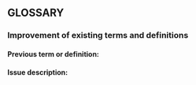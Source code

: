 ## **GLOSSARY**
<!--- Provide a general summary of the issue in the Title above -->

### Improvement of existing terms and definitions

#### Previous term or definition:
<!--- Please, provide the previous term or definition you would like to imporve. -->

#### Issue description:
<!--- Please, provide a detailed description of the change or addition you are proposing. -->
